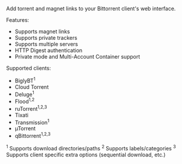 Add torrent and magnet links to your Bittorrent client's web interface.


Features:
- Supports magnet links
- Supports private trackers
- Supports multiple servers
- HTTP Digest authentication
- Private mode and Multi-Account Container support

Supported clients:
- BiglyBT<sup>1</sup>
- Cloud Torrent
- Deluge<sup>1</sup>
- Flood<sup>1,2</sup>
- ruTorrent<sup>1,2,3</sup>
- Tixati
- Transmission<sup>1</sup>
- µTorrent
- qBittorrent<sup>1,2,3</sup>

<sup>1</sup> Supports download directories/paths
<sup>2</sup> Supports labels/categories
<sup>3</sup> Supports client specific extra options (sequential download, etc.)